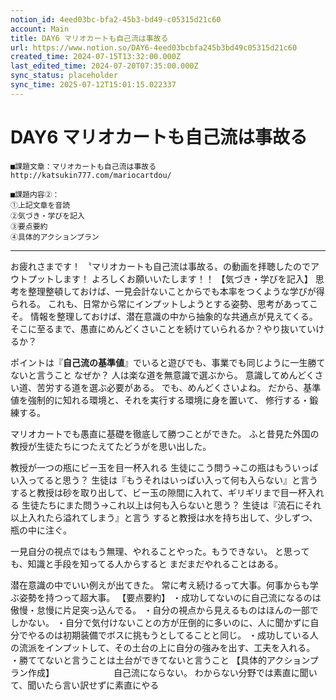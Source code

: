 ```yaml
---
notion_id: 4eed03bc-bfa2-45b3-bd49-c05315d21c60
account: Main
title: DAY6 マリオカートも自己流は事故る
url: https://www.notion.so/DAY6-4eed03bcbfa245b3bd49c05315d21c60
created_time: 2024-07-15T13:32:00.000Z
last_edited_time: 2024-07-20T07:35:00.000Z
sync_status: placeholder
sync_time: 2025-07-12T15:01:15.022337
---
```

# DAY6 マリオカートも自己流は事故る

```plain text
■課題文章：マリオカートも自己流は事故る
http://katsukin777.com/mariocartdou/

■課題内容②：
①上記文章を音読
②気づき・学びを記入
③要点要約
④具体的アクションプラン
```
---
お疲れさまです！
〝マリオカートも自己流は事故る〟の動画を拝聴したのでアウトプットします！
よろしくお願いいたします！！
【気づき・学びを記入】
思考を整理整頓しておけば、一見会計ないことからでも本率をつくような学びが得られる。
これも、日常から常にインプットしようとする姿勢、思考があってこそ。
情報を整理しておけば、潜在意識の中から抽象的な共通点が見えてくる。
そこに至るまで、愚直にめんどくさいことを続けていられるか？やり抜いていけるか？

ポイントは『**自己流の基準値**』でいると遊びでも、事業でも同じように一生勝てないと言うこと
なぜか？
人は楽な道を無意識で選ぶから。
意識してめんどくさい道、苦労する道を選ぶ必要がある。
でも、めんどくさいよね。
だから、基準値を強制的に知れる環境と、それを実行する環境に身を置いて、
修行する・鍛練する。

マリオカートでも愚直に基礎を徹底して勝つことができた。
ふと昔見た外国の教授が生徒たちにつたえてたどうがを思い出した。

教授が一つの瓶にビー玉を目一杯入れる
生徒にこう問う→この瓶はもういっぱい入ってると思う？
生徒は『もうそれはいっぱい入って何も入らない』と言う
すると教授は砂を取り出して、ビー玉の隙間に入れて、ギリギリまで目一杯入れる
生徒たちにまた問う→これ以上は何も入らないと思う？
生徒は『流石にそれ以上入れたら溢れてしまう』と言う
すると教授は水を持ち出して、少しずつ、瓶の中に注ぐ。

一見自分の視点ではもう無理、やれることやった。もうできない。
と思っても、知識と手段を知ってる人からすると
まだまだやれることはある。

潜在意識の中でいい例えが出てきた。
常に考え続けるって大事。何事からも学ぶ姿勢を持つって超大事。
【要点要約】
・成功してないのに自己流になるのは傲慢・怠慢に片足突っ込んでる。
・自分の視点から見えるものはほんの一部でしかない。
・自分で気付けないことの方が圧倒的に多いのに、人に聞かずに自分でやるのは初期装備でボスに挑もうとしてることと同じ。
・成功している人の流派をインプットして、その土台の上に自分の強みを出す、工夫を入れる。
・勝ててないと言うことは土台ができてないと言うこと
【具体的アクションプラン作成】　　　　　　　
自己流にならない。
わからない分野では素直に聞いて、聞いたら言い訳せずに素直にやる